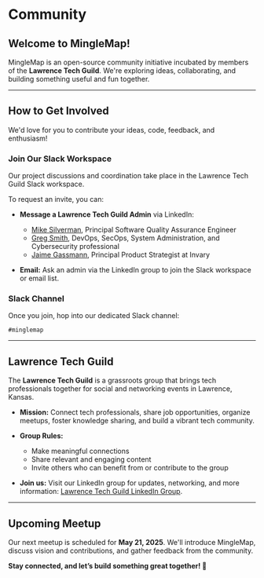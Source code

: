 # Community

## Welcome to MingleMap!

MingleMap is an open-source community initiative incubated by members of the **Lawrence Tech Guild**. We're exploring ideas, collaborating, and building something useful and fun together.

---

## How to Get Involved

We'd love for you to contribute your ideas, code, feedback, and enthusiasm!

### Join Our Slack Workspace

Our project discussions and coordination take place in the Lawrence Tech Guild Slack workspace.

To request an invite, you can:

* **Message a Lawrence Tech Guild Admin** via LinkedIn:

  * [Mike Silverman](https://www.linkedin.com/in/mike-silverman/), Principal Software Quality Assurance Engineer
  * [Greg Smith](https://www.linkedin.com/in/greg-smith/), DevOps, SecOps, System Administration, and Cybersecurity professional
  * [Jaime Gassmann](https://www.linkedin.com/in/jaimegassmann/), Principal Product Strategist at Invary

* **Email:** Ask an admin via the LinkedIn group to join the Slack workspace or email list.

### Slack Channel

Once you join, hop into our dedicated Slack channel:

```
#minglemap
```

---

## Lawrence Tech Guild

The **Lawrence Tech Guild** is a grassroots group that brings tech professionals together for social and networking events in Lawrence, Kansas.

* **Mission:** Connect tech professionals, share job opportunities, organize meetups, foster knowledge sharing, and build a vibrant tech community.

* **Group Rules:**

  * Make meaningful connections
  * Share relevant and engaging content
  * Invite others who can benefit from or contribute to the group

* **Join us:** Visit our LinkedIn group for updates, networking, and more information: [Lawrence Tech Guild LinkedIn Group](https://www.linkedin.com/groups/14131157/).

---

## Upcoming Meetup

Our next meetup is scheduled for **May 21, 2025**. We'll introduce MingleMap, discuss vision and contributions, and gather feedback from the community.

**Stay connected, and let’s build something great together! 🍻**
